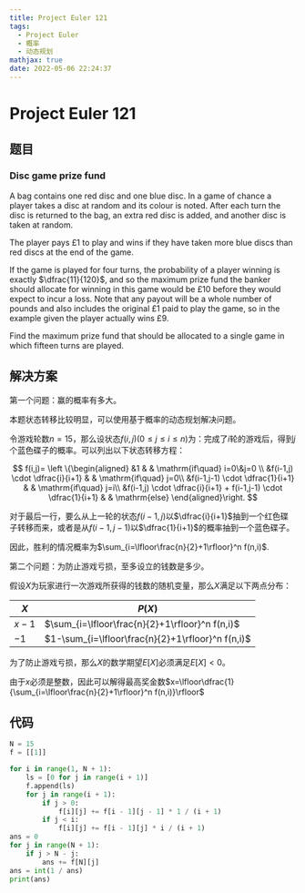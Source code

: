 ```yaml
---
title: Project Euler 121
tags:
  - Project Euler
  - 概率
  - 动态规划
mathjax: true
date: 2022-05-06 22:24:37
---
```


<escape><!-- more --></escape>

# Project Euler 121

## 题目

### Disc game prize fund

A bag contains one red disc and one blue disc. In a game of chance a player takes a disc at random and its colour is noted. After each turn the disc is returned to the bag, an extra red disc is added, and another disc is taken at random.

The player pays $£1$ to play and wins if they have taken more blue discs than red discs at the end of the game.

If the game is played for four turns, the probability of a player winning is exactly $\dfrac{11}{120}$, and so the maximum prize fund the banker should allocate for winning in this game would be $£10$ before they would expect to incur a loss. Note that any payout will be a whole number of pounds and also includes the original $£1$ paid to play the game, so in the example given the player actually wins $£9$.

Find the maximum prize fund that should be allocated to a single game in which fifteen turns are played.

## 解决方案

第一个问题：赢的概率有多大。

本题状态转移比较明显，可以使用基于概率的动态规划解决问题。

令游戏轮数$n=15$，那么设状态$f(i,j)(0\le j\le i\le n)$为：完成了$i$轮的游戏后，得到$j$个蓝色碟子的概率。可以列出以下状态转移方程：

$$
f(i,j)=
\left \{\begin{aligned}
  &1  & & \mathrm{if\quad} i=0\&j=0 \\
  &f(i-1,j) \cdot \dfrac{i}{i+1}  & & \mathrm{if\quad} j=0\\
  &f(i-1,j-1) \cdot \dfrac{1}{i+1}  & & \mathrm{if\quad} j=i\\
  &f(i-1,j) \cdot \dfrac{i}{i+1} + f(i-1,j-1) \cdot \dfrac{1}{i+1} & & \mathrm{else}
\end{aligned}\right.
$$

对于最后一行，要么从上一轮的状态$f(i-1,j)$以$\dfrac{i}{i+1}$抽到一个红色碟子转移而来，或者是从$f(i-1,j-1)$以$\dfrac{1}{i+1}$的概率抽到一个蓝色碟子。

因此，胜利的情况概率为$\sum_{i=\lfloor\frac{n}{2}+1\rfloor}^n f(n,i)$.

第二个问题：为防止游戏亏损，至多设立的钱数是多少。

假设$X$为玩家进行一次游戏所获得的钱数的随机变量，那么$X$满足以下两点分布：

|$X$|$P(X)$|
|-|-|
|$x-1$|$\sum_{i=\lfloor\frac{n}{2}+1\rfloor}^n f(n,i)$|
|$-1$|$1-\sum_{i=\lfloor\frac{n}{2}+1\rfloor}^n f(n,i)$|

为了防止游戏亏损，那么$X$的数学期望$E[X]$必须满足$E[X]<0$。

由于$x$必须是整数，因此可以解得最高奖金数$x=\lfloor\dfrac{1}{\sum_{i=\lfloor\frac{n}{2}+1\rfloor}^n f(n,i)}\rfloor$

## 代码

```py
N = 15
f = [[1]]

for i in range(1, N + 1):
    ls = [0 for j in range(i + 1)]
    f.append(ls)
    for j in range(i + 1):
        if j > 0:
            f[i][j] += f[i - 1][j - 1] * 1 / (i + 1)
        if j < i:
            f[i][j] += f[i - 1][j] * i / (i + 1)
ans = 0
for j in range(N + 1):
    if j > N - j:
        ans += f[N][j]
ans = int(1 / ans)
print(ans)

```
